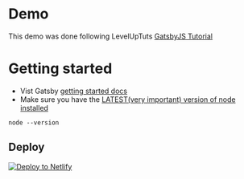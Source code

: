 # Demo
  This demo was done following LevelUpTuts [GatsbyJS Tutorial](https://www.youtube.com/watch?v=b2H7fWhQcdE&index=1&list=PLLnpHn493BHHfoINKLELxDch3uJlSapxg)

# Getting started
  - Vist Gatsby [getting started docs](https://www.gatsbyjs.org/docs/)
  - Make sure you have the [LATEST(very important) version of node installed](https://nodejs.org/en/)
  ```
  node --version
  ```


## Deploy

[![Deploy to Netlify](https://www.netlify.com/img/deploy/button.svg)](https://app.netlify.com/start/deploy?repository=https://github.com/gatsbyjs/gatsby-starter-default)
